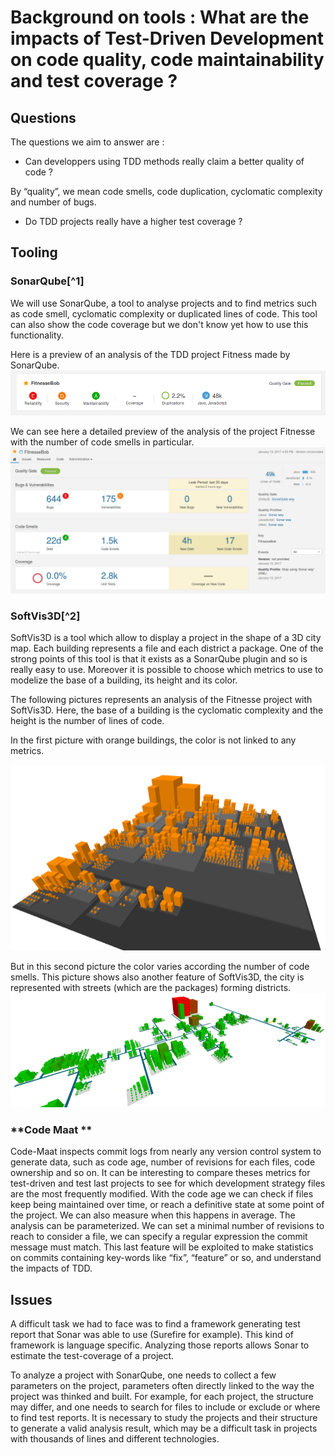 # Background on tools : What are the impacts of Test-Driven Development on code quality, code maintainability and test coverage ?

## Questions

The questions we aim to answer are :

* Can developpers using TDD methods really claim a better quality of code ?

By “quality”, we mean code smells, code duplication, cyclomatic complexity and number of bugs.

* Do TDD projects really have a higher test coverage ?

## Tooling

### SonarQube[^1]

We will use SonarQube, a tool to analyse projects and to find metrics such as code smell, cyclomatic complexity or duplicated lines of code. This tool can also show the code coverage but we don't know yet how to use this functionality.

Here is a preview of an analysis of the TDD project Fitness made by SonarQube.![](/assets/sonar.png)

We can see here a detailed preview of the analysis of the project Fitnesse with the number of code smells in particular.![](/assets/sonar2.png)

### SoftVis3D[^2]

SoftVis3D is a tool which allow to display a project in the shape of a 3D city map. Each building represents a file and each district a package. One of the strong points of this tool is that it exists as a SonarQube plugin and so is really easy to use. Moreover it is possible to choose which metrics to use to modelize the base of a building, its height and its color.

The following pictures represents an analysis of the Fitnesse project with SoftVis3D. Here, the base of a building is the cyclomatic complexity and the height is the number of lines of code.

In the first picture with orange buildings, the color is not linked to any metrics.

![](/assets/sonarcity.png)

But in this second picture the color varies according the number of code smells. This picture shows also another feature of SoftVis3D, the city is represented with streets \(which are the packages\) forming districts.![](/assets/sonarstreet.png)

### **Code Maat **

Code-Maat inspects commit logs from nearly any version control system to generate data, such as code age, number of revisions for each files, code ownership and so on. It can be interesting to compare theses metrics for test-driven and test last projects to see for which development strategy files are the most frequently modified. With the code age we can check if files keep being maintained over time, or reach a definitive state at some point of the project. We can also measure when this happens in average. The analysis can be parameterized. We can set a minimal number of revisions to reach to consider a file, we can specify a regular expression the commit message must match. This last feature will be exploited to make statistics on commits containing key-words like “fix”, “feature” or so, and understand the impacts of TDD.

## Issues

A difficult task we had to face was to find a framework generating test report that Sonar was able to use \(Surefire for example\). This kind of framework is language specific. Analyzing those reports allows Sonar to estimate the test-coverage of a project.

To analyze a project with SonarQube, one needs to collect a few parameters on the project, parameters often directly linked to the way the project was thinked and built. For example, for each project, the structure may differ, and one needs to search for files to include or exclude or where to find test reports. It is necessary to study the projects and their structure to generate a valid analysis result, which may be a difficult task in projects with thousands of lines and different technologies.

